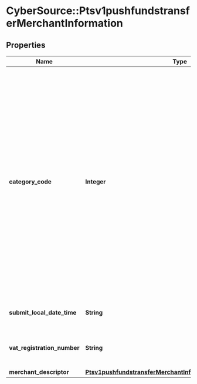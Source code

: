 # CyberSource::Ptsv1pushfundstransferMerchantInformation

## Properties
Name | Type | Description | Notes
------------ | ------------- | ------------- | -------------
**category_code** | **Integer** | The value for this field is a four-digit number that the payment card industry uses to classify merchants into market segments. A payment card company assigned one or more of these values to your business when you started accepting the payment card company’s cards. When you do not include this field in your request, CyberSource uses the value in your CyberSource account.  For processor-specific information, see the merchant_category_code field description in Credit Card Services Using the SCMP API.  Visa Platform Connect The value for this field corresponds to the following data in the TC 33 capture file5:  Record: CP01 TCR4 Position: 150-153 Field: Merchant Category Code  | [optional] 
**submit_local_date_time** | **String** | Time that the transaction was submitted in local time. The time is in hhmmss format.  | [optional] 
**vat_registration_number** | **String** | Your government-assigned tax identification number.  Visa Platform Connect: max length is 20  | [optional] 
**merchant_descriptor** | [**Ptsv1pushfundstransferMerchantInformationMerchantDescriptor**](Ptsv1pushfundstransferMerchantInformationMerchantDescriptor.md) |  | [optional] 


